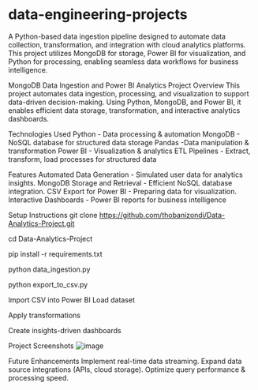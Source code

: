 # data-engineering-projects
A Python-based data ingestion pipeline designed to automate data collection, transformation, and integration with cloud analytics platforms. This project utilizes MongoDB for storage, Power BI for visualization, and Python for processing, enabling seamless data workflows for business intelligence.

MongoDB Data Ingestion and Power BI Analytics
Project Overview
This project automates data ingestion, processing, and visualization to support data-driven decision-making. Using Python, MongoDB, and Power BI, it enables efficient data storage, transformation, and interactive analytics dashboards.

Technologies Used
Python - Data processing & automation
MongoDB - NoSQL database for structured data storage
Pandas -Data manipulation & transformation
Power BI - Visualization & analytics
ETL Pipelines - Extract, transform, load processes for structured data

Features
Automated Data Generation - Simulated user data for analytics insights.
MongoDB Storage and Retrieval - Efficient NoSQL database integration.
CSV Export for Power BI - Preparing data for visualization.
Interactive Dashboards - Power BI reports for business intelligence

Setup Instructions
git clone https://github.com/thobanizondi/Data-Analytics-Project.git

cd Data-Analytics-Project

pip install -r requirements.txt

python data_ingestion.py

python export_to_csv.py

Import CSV into Power BI
Load dataset

Apply transformations

Create insights-driven dashboards

Project Screenshots
![image](https://github.com/user-attachments/assets/f2da3f0c-c3a5-4da0-aebc-62ea1cbdc54f)


Future Enhancements
Implement real-time data streaming.
Expand data source integrations (APIs, cloud storage). 
Optimize query performance & processing speed.



